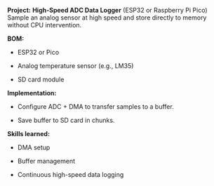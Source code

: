 **Project:** **High-Speed ADC Data Logger** (ESP32 or Raspberry Pi Pico)  
Sample an analog sensor at high speed and store directly to memory without CPU intervention.

**BOM:**

- ESP32 or Pico
    
- Analog temperature sensor (e.g., LM35)
    
- SD card module
    

**Implementation:**

- Configure ADC + DMA to transfer samples to a buffer.
    
- Save buffer to SD card in chunks.
    

**Skills learned:**

- DMA setup
    
- Buffer management
    
- Continuous high-speed data logging